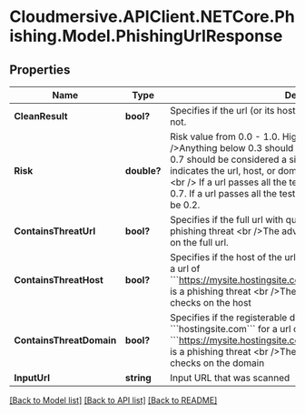 # Cloudmersive.APIClient.NETCore.Phishing.Model.PhishingUrlResponse
## Properties

Name | Type | Description | Notes
------------ | ------------- | ------------- | -------------
**CleanResult** | **bool?** | Specifies if the url (or its host or domain) passed all the checks or not. | [optional] 
**Risk** | **double?** | Risk value from 0.0 - 1.0. Higher numbers are a higher risk  &lt;br /&gt;Anything below 0.3 should be considered safe. Anything above 0.7 should be considered a significant risk. &lt;br /&gt;  A score of 1.0 indicates the url, host, or domain failed significant safety checks.&lt;br /&gt;  If a url passes all the tests for the basic api, the risk will be 0.7. If a url passes all the tests for the advanced api, the risk will be 0.2. | [optional] 
**ContainsThreatUrl** | **bool?** | Specifies if the full url with query parameters and fragment is a phishing threat  &lt;br /&gt;The advanced api performs more checks on the full url. | [optional] 
**ContainsThreatHost** | **bool?** | Specifies if the host of the url (i.e. &#x60;&#x60;&#x60;mysite.hostingsite.com&#x60;&#x60;&#x60; for a url of &#x60;&#x60;&#x60;https://mysite.hostingsite.com/index.html&#x60;&#x60;&#x60;) is a phishing threat  &lt;br /&gt;The advanced api performs more checks on the host | [optional] 
**ContainsThreatDomain** | **bool?** | Specifies if the registerable domain of the url (i.e. &#x60;&#x60;&#x60;hostingsite.com&#x60;&#x60;&#x60; for a url of &#x60;&#x60;&#x60;https://mysite.hostingsite.com/index.html&#x60;&#x60;&#x60;) is a phishing threat  &lt;br /&gt;The advanced api performs more checks on the domain | [optional] 
**InputUrl** | **string** | Input URL that was scanned | [optional] 

[[Back to Model list]](../README.md#documentation-for-models) [[Back to API list]](../README.md#documentation-for-api-endpoints) [[Back to README]](../README.md)

